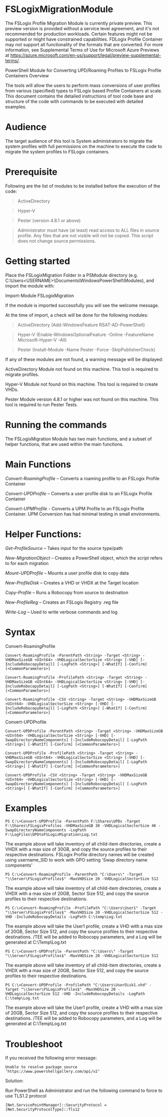 # FSLogixMigrationModule

The FSLogix Profile Migration Module is currently private preview. This preview version is provided without a service level agreement, and it's not recommended for production workloads. Certain features might not be supported or might have constrained capabilities.  FDLogix Profile Container may not support all functionality of the formats that are converted. For more information, see Supplemental Terms of Use for Microsoft Azure Previews at https://azure.microsoft.com/en-us/support/legal/preview-supplemental-terms/.

PowerShell Module for Converting UPD/Roaming Profiles to FSLogix Profile Containers
Overview 

The tools will allow the users to perform mass conversions of user profiles from various (specified) types to FSLogix based Profile Containers at scale. This document contains the detailed instructions of tool code base and structure of the code with commands to be executed with detailed examples.  

# Audience  

The target audience of this tool is System administrators to migrate the system profiles with full permissions on the machine to execute the code to migrate the system profiles to FSLogix containers.  

# Prerequisite  

Following are the list of modules to be installed before the execution of the code: 

> ActiveDirectory 

> Hyper-V 

> Pester (version 4.8.1 or above) 

> Administrator must have (at least) read access to ALL files in source profile. Any files that are not visible will not be copied. This script does not change source permissions. 

# Getting started 

Place the FSLogixMigration Folder in a PSModule directory (e.g. C:\Users\<USERNAME>\Documents\WindowsPowerShell\Modules), and import the module with:  

Import-Module FSLogixMigration 

If the module is imported successfully you will see the welcome message.

At the time of import, a check will be done for the following modules: 

> ActiveDirectory (Add-WindowsFeature RSAT-AD-PowerShell)

> Hyper-V (Enable-WindowsOptionalFeature -Online -FeatureName Microsoft-Hyper-V -All)

> Pester (Install-Module -Name Pester -Force -SkipPublisherCheck)
 

If any of these modules are not found, a warning message will be displayed: 

ActiveDirectory Module not found on this machine. This tool is required to migrate profiles. 

Hyper-V Module not found on this machine. This tool is required to create VHDs. 

Pester Module version 4.8.1 or higher was not found on this machine. This tool is required to run Pester Tests. 

# Running the commands 


The FSLogixMigration Module has two main functions, and a subset of helper functions, that are used within the main functions. 

# Main Functions 

_Convert-RoamingProfile_ – Converts a roaming profile to an FSLogix Profile Container 

_Convert-UPDProfile_ – Converts a user profile disk to an FSLogix Profile Container

_Convert-UPMProfile_ - Converts a UPM Profile to an FSLogix Profile Container.  UPM Conversion has had minimal testing in small environments.

 

# Helper Functions: 

_Get-ProfileSource_ – Takes input for the source type/path 

_New-MigrationObject_ – Creates a PowerShell object, which the script refers to for each migration 

_Mount-UPDProfile_ – Mounts a user profile disk to copy data 

_New-ProfileDisk_ – Creates a VHD or VHDX at the Target location 

_Copy-Profile_ – Runs a Robocopy from source to destination 

_New-ProfileReg_ – Creates an FSLogix Registry .reg file 

_Write-Log_ – Used to write verbose commands and log 

# Syntax 

 

Convert-RoamingProfile 

 

`Convert-RoamingProfile -ParentPath <String> -Target <String> -VHDMaxSizeGB <UInt64> -VHDLogicalSectorSize <String> [-VHD] [-IncludeRobocopyDetail] [-LogPath <String>] [-WhatIf] [-Confirm] [<CommonParameters>]`

 

`Convert-RoamingProfile -ProfilePath <String> -Target <String> -VHDMaxSizeGB <UInt64> -VHDLogicalSectorSize <String> [-VHD] [-IncludeRobocopyDetail] [-LogPath <String>] [-WhatIf] [-Confirm] [<CommonParameters>] `

 

`Convert-RoamingProfile -CSV <String> -Target <String> -VHDMaxSizeGB <UInt64> -VHDLogicalSectorSize <String> [-VHD] [-IncludeRobocopyDetail] [-LogPath <String>] [-WhatIf] [-Confirm] [<CommonParameters>] `

 

 Convert-UPDProfile 

 

`Convert-UPDProfile -ParentPath <String> -Target <String> -VHDMaxSizeGB <UInt64> -VHDLogicalSectorSize <String> [-VHD] [-SwapDirectoryNameComponents] [-IncludeRobocopyDetail] [-LogPath <String>] [-WhatIf] [-Confirm] [<CommonParameters>] `

 

`Convert-UPDProfile -ProfilePath <String> -Target <String> -VHDMaxSizeGB <UInt64> -VHDLogicalSectorSize <String> [-VHD] [-SwapDirectoryNameComponents] [-IncludeRobocopyDetail] [-LogPath <String>] [-WhatIf] [-Confirm] [<CommonParameters>] `

 

`Convert-UPDProfile -CSV <String> -Target <String> -VHDMaxSizeGB <UInt64> -VHDLogicalSectorSize <String> [-VHD] [-SwapDirectoryNameComponents] [-IncludeRobocopyDetail] [-LogPath <String>] [-WhatIf] [-Confirm] [<CommonParameters>] `

 

# Examples

`PS C:\>Convert-UPDProfile -ParentPath F:\Shares\UPDs -Target F:\Shares\FSLogixProfiles -VHDMaxSizeGB 30 -VHDLogicalSectorSize 4K -SwapDirectoryNameComponents -LogPath F:\LogFiles\UPDtoFSLogixMigration\Log.txt`

The example above will take inventory of all child-item directories, create a VHDX with a max size of 30GB, and copy the source profiles to their respective destinations.  FSLogix Profile directory names will be created using username_SID to work with GPO setting 'Swap directory name components'

`PS C:\>Convert-RoamingProfile -ParentPath "C:\Users\" -Target "\\Server\FSLogixProfiles$" -MaxVHDSize 20 -VHDLogicalSectorSize 512`                                                                                                     

The example above will take inventory of all child-item directories, create a VHDX with a max size of 20GB, Sector Size 512, and copy the source profiles to their respective destinations.          

`PS C:\>Convert-RoamingProfile -ProfilePath "C:\Users\User1" -Target "\\Server\FSLogixProfiles$" -MaxVHDSize 20 -VHDLogicalSectorSize 512 -VHD -IncludeRobocopyDetails -LogPath C:\temp\Log.txt`                


The example above will take the User1 profile, create a VHD with a max size of 20GB, Sector Size 512, and copy the source profiles to their respective destinations. /TEE will be added to Robocopy parameters, and a Log will be generated at C:\Temp\Log.txt 

`PS C:\>Convert-UPDProfile -ParentPath "C:\Users\" -Target "\\Server\FSLogixProfiles$" -MaxVHDSize 20 -VHDLogicalSectorSize 512 `

The example above will take inventory of all child-item directories, create a VHDX with a max size of 20GB, Sector Size 512, and copy the source profiles to their respective destinations. 
 

`PS C:\>Convert-UPDProfile -ProfilePath "C:\Users\UserDisk1.vhd" -Target "\\Server\FSLogixProfiles$" -MaxVHDSize 20 -VHDLogicalSectorSize 512 -VHD -IncludeRobocopyDetails -LogPath C:\temp\Log.txt` 

The example above will take the User1 profile, create a VHD with a max size of 20GB, Sector Size 512, and copy the source profiles to their respective destinations. /TEE will be added to Robocopy parameters, and a Log will be generated at C:\Temp\Log.txt

# Troubleshoot

If you received the following error message:

`Unable to resolve package source ‘https://www.powershellgallery.com/api/v2’`

Solution:

Run PowerShell as Administrator and run the following command to force to use TLS1.2 protocol

`[Net.ServicePointManager]::SecurityProtocol = [Net.SecurityProtocolType]::Tls12`
